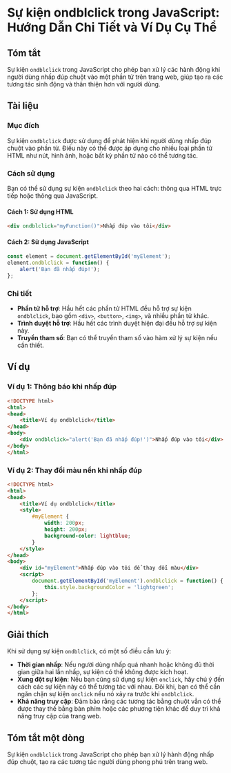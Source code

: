 <!--
Meta Description: # Sự kiện ondblclick trong JavaScript: Hướng Dẫn Chi Tiết và Ví Dụ Cụ Thể ## Tóm tắt Sự kiện `ondblclick` trong JavaScript cho phép bạn xử lý các hành...
Meta Keywords: kiện, ondblclick, nhấp, html, đúp
-->

# Sự kiện ondblclick trong JavaScript: Hướng Dẫn Chi Tiết và Ví Dụ Cụ Thể

## Tóm tắt
Sự kiện `ondblclick` trong JavaScript cho phép bạn xử lý các hành động khi người dùng nhấp đúp chuột vào một phần tử trên trang web, giúp tạo ra các tương tác sinh động và thân thiện hơn với người dùng.

## Tài liệu

### Mục đích
Sự kiện `ondblclick` được sử dụng để phát hiện khi người dùng nhấp đúp chuột vào phần tử. Điều này có thể được áp dụng cho nhiều loại phần tử HTML như nút, hình ảnh, hoặc bất kỳ phần tử nào có thể tương tác.

### Cách sử dụng
Bạn có thể sử dụng sự kiện `ondblclick` theo hai cách: thông qua HTML trực tiếp hoặc thông qua JavaScript.

#### Cách 1: Sử dụng HTML
```html
<div ondblclick="myFunction()">Nhấp đúp vào tôi</div>
```

#### Cách 2: Sử dụng JavaScript
```javascript
const element = document.getElementById('myElement');
element.ondblclick = function() {
    alert('Bạn đã nhấp đúp!');
};
```

### Chi tiết
- **Phần tử hỗ trợ**: Hầu hết các phần tử HTML đều hỗ trợ sự kiện `ondblclick`, bao gồm `<div>`, `<button>`, `<img>`, và nhiều phần tử khác.
- **Trình duyệt hỗ trợ**: Hầu hết các trình duyệt hiện đại đều hỗ trợ sự kiện này.
- **Truyền tham số**: Bạn có thể truyền tham số vào hàm xử lý sự kiện nếu cần thiết.

## Ví dụ

### Ví dụ 1: Thông báo khi nhấp đúp
```html
<!DOCTYPE html>
<html>
<head>
    <title>Ví dụ ondblclick</title>
</head>
<body>
    <div ondblclick="alert('Bạn đã nhấp đúp!')">Nhấp đúp vào tôi</div>
</body>
</html>
```

### Ví dụ 2: Thay đổi màu nền khi nhấp đúp
```html
<!DOCTYPE html>
<html>
<head>
    <title>Ví dụ ondblclick</title>
    <style>
        #myElement {
            width: 200px;
            height: 200px;
            background-color: lightblue;
        }
    </style>
</head>
<body>
    <div id="myElement">Nhấp đúp vào tôi để thay đổi màu</div>
    <script>
        document.getElementById('myElement').ondblclick = function() {
            this.style.backgroundColor = 'lightgreen';
        };
    </script>
</body>
</html>
```

## Giải thích
Khi sử dụng sự kiện `ondblclick`, có một số điều cần lưu ý:
- **Thời gian nhấp**: Nếu người dùng nhấp quá nhanh hoặc không đủ thời gian giữa hai lần nhấp, sự kiện có thể không được kích hoạt.
- **Xung đột sự kiện**: Nếu bạn cũng sử dụng sự kiện `onclick`, hãy chú ý đến cách các sự kiện này có thể tương tác với nhau. Đôi khi, bạn có thể cần ngăn chặn sự kiện `onclick` nếu nó xảy ra trước khi `ondblclick`.
- **Khả năng truy cập**: Đảm bảo rằng các tương tác bằng chuột vẫn có thể được thay thế bằng bàn phím hoặc các phương tiện khác để duy trì khả năng truy cập của trang web.

## Tóm tắt một dòng
Sự kiện `ondblclick` trong JavaScript cho phép bạn xử lý hành động nhấp đúp chuột, tạo ra các tương tác người dùng phong phú trên trang web.